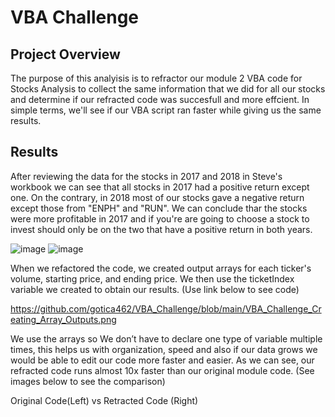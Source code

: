 # VBA Challenge
 
## Project Overview

The purpose of this analyisis is to refractor our module 2 VBA code for Stocks Analysis to  collect the same information that we did for all our stocks and determine if our refracted code was succesfull and more effcient. In simple terms, we'll see if our VBA script ran faster while giving us the same results.

## Results

After reviewing the data for the stocks in  2017 and 2018 in Steve's workbook we can see that all stocks in 2017 had a positive return except one. On the contrary, in 2018 most of our stocks gave a negative return except those from "ENPH" and "RUN". We can conclude thar the stocks were more profitable in 2017 and if you're are going to choose a stock to invest should only be on the two that have a positive return in both years.

![image](https://user-images.githubusercontent.com/99451833/155895442-3a7ae766-f774-438b-aee5-11b65caa8f3f.png) ![image](https://user-images.githubusercontent.com/99451833/155895897-d6e96e70-2e25-477f-8e33-f8cad862b44c.png)

When we refactored the code, we created output arrays for each ticker's volume, starting price, and ending price. We then use the ticketIndex variable we created to obtain our results. (Use link below to see code)

https://github.com/gotica462/VBA_Challenge/blob/main/VBA_Challenge_Creating_Array_Outputs.png


We use the arrays so We don’t have to declare one type of variable multiple times, this helps us with organization, speed and also if our data grows we would be able to edit our code more faster and easier. As we can see, our refracted code runs almost 10x faster than our original module code. (See images below to see the comparison)

Original Code(Left) vs Retracted Code (Right)    


    











